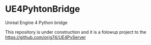 # UE4PyhtonBridge
Unreal Engine 4 Python bridge

This repository is under construction and it is a folowup project to the https://github.com/orig74/UE4PyServer

